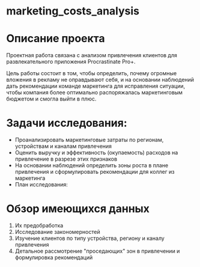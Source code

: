 # marketing_costs_analysis

# Описание проекта
Проектная работа связана с анализом привлечения клиентов для развлекательного приложения Procrastinate Pro+.

Цель работы состоит в том, чтобы определить, почему огромные вложения в рекламу не оправдывают себя, и на основании наблюдений дать рекомендации команде маркетинга для исправления ситуации, чтобы компания более оптимально распоряжалась маркетинговым бюджетом и смогла выйти в плюс.

# Задачи исследования:
* Проанализировать маркетинговые затраты по регионам, устройствам и каналам привлечения
* Оценить выручку и эффективность (окупаемость) расходов на привлечение в разрезе этих признаков
* На основании наблюдений определить зоны роста в плане привлечения и сформулировать рекомендации для коллег из маркетинга
* План исследования:

# Обзор имеющихся данных
1. Их предобработка
2. Исследование закономерностей
3. Изучение клиентов по типу устройства, региону и каналу привлечения
4. Детальное рассмотрение "проседающих" зон в привлечении и формулировка рекомендаций
